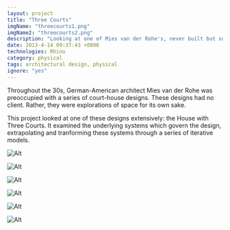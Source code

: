 ```yaml
---
layout: project
title: "Three Courts"
imgName: "threecourts1.png"
imgName2: "threecourts2.png"
description: "Looking at one of Mies van der Rohe's, never built but supremely interesting."
date: 2013-4-14 09:37:43 +0800
technologies: Rhino
category: physical
tags: architectural design, physical
ignore: "yes"
---
```


Throughout the 30s, German-American architect Mies van der Rohe was preoccupied with a series of court-house designs. These designs had no client. Rather, they were explorations of space for its own sake.

This project looked at one of these designs extensively: the House with Three Courts. It examined the underlying systems which govern the design, extrapolating and tranforming these systems through a series of iterative models.

![Alt]({{site.baseurl}}/img/threecourts/linedrawings.jpg)

![Alt]({{site.baseurl}}/img/threecourts/grid.jpg)

![Alt]({{site.baseurl}}/img/threecourts/1.jpg)

![Alt]({{site.baseurl}}/img/threecourts/2.jpg)

![Alt]({{site.baseurl}}/img/threecourts/3.jpg)

![Alt]({{site.baseurl}}/img/threecourts/4.jpg)

<!-- ![Alt]({{site.baseurl}}/img/threecourts/render1.jpg)

![Alt]({{site.baseurl}}/img/threecourts/render2.jpg) -->








